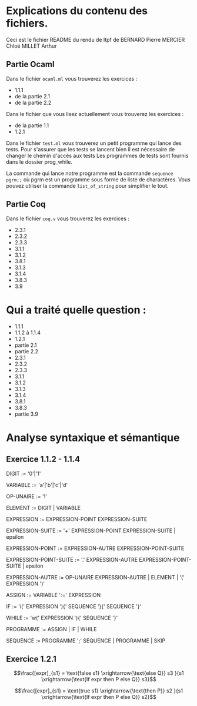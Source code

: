 # Explications du contenu des fichiers.

Ceci est le fichier README du rendu de ltpf de
BERNARD Pierre
MERCIER Chloé
MILLET Arthur

## Partie Ocaml

Dans le fichier `ocaml.ml` vous trouverez les exercices :
 - 1.1.1
 - de la partie 2.1
 - de la partie 2.2

Dans le fichier que vous lisez actuellement vous trouverez les exercices :
 - de la partie 1.1
 - 1.2.1

Dans le fichier `test.ml` vous trouverez un petit programme qui lance des tests.
Pour s'assurer que les tests se lancent bien il est nécessaire de changer le chemin d'accès aux tests
Les programmes de tests sont fournis dans le dossier prog_while.

La commande qui lance notre programme est la commande `sequence pgrm;;` 
où pgrm est un programme sous forme de liste de charactères.
Vous pouvez utiliser la commande `list_of_string` pour simplifier le tout.

## Partie Coq

Dans le fichier `coq.v` vous trouverez les exercices :
 - 2.3.1
 - 2.3.2
 - 2.3.3
 - 3.1.1
 - 3.1.2
 - 3.8.1
 - 3.1.3
 - 3.1.4
 - 3.8.3
 - 3.9

# Qui a traité quelle question :

 - 1.1.1
 - 1.1.2 à 1.1.4
 - 1.2.1
 - partie 2.1
 - partie 2.2
 - 2.3.1
 - 2.3.2
 - 2.3.3
 - 3.1.1
 - 3.1.2
 - 3.1.3
 - 3.1.4
 - 3.8.1
 - 3.8.3
 - partie 3.9


# Analyse syntaxique et sémantique

## Exercice 1.1.2 - 1.1.4

DIGIT := '0'|'1'

VARIABLE := 'a'|'b'|'c'|'d'

OP-UNAIRE := '!'

ELEMENT := DIGIT | VARIABLE

EXPRESSION := EXPRESSION-POINT EXPRESSION-SUITE

EXPRESSION-SUITE := '+' EXPRESSION-POINT EXPRESSION-SUITE | epsilon

EXPRESSION-POINT := EXPRESSION-AUTRE EXPRESSION-POINT-SUITE

EXPRESSION-POINT-SUITE := '.' EXPRESSION-AUTRE EXPRESSION-POINT-SUITE | epsilon

EXPRESSION-AUTRE := OP-UNAIRE EXPRESSION-AUTRE | ELEMENT | '(' EXPRESSION ')'

ASSIGN := VARIABLE ':=' EXPRESSION

IF := 'i(' EXPRESSION '){' SEQUENCE '}{' SEQUENCE '}'

WHILE := 'w(' EXPRESSION '){' SEQUENCE '}'

PROGRAMME := ASSIGN | IF | WHILE 

SEQUENCE := PROGRAMME ';' SEQUENCE | PROGRAMME | SKIP

## Exercice 1.2.1     

$$\frac{[expr]_{s1} = \text{false  s1} \xrightarrow{\text{else Q}} s3 }{s1 \xrightarrow{\text{If expr then P else Q}} s3}$$

$$\frac{[expr]_{s1} = \text{true  s1} \xrightarrow{\text{then P}} s2 }{s1 \xrightarrow{\text{If expr then P else Q}} s2}$$

